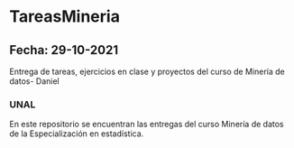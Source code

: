 # TareasMineria
## Fecha: 29-10-2021
Entrega de tareas, ejercicios en clase y proyectos del curso de Minería de datos- Daniel
### UNAL
En este repositorio se encuentran las entregas del curso Minería de datos de la Especialización en estadística.
